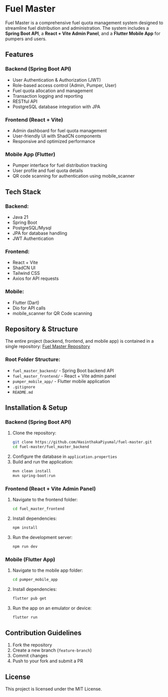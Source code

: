# Fuel Master

Fuel Master is a comprehensive fuel quota management system designed to streamline fuel distribution and administration. The system includes a **Spring Boot API**, a **React + Vite Admin Panel**, and a **Flutter Mobile App** for pumpers and users.

## Features

### Backend (Spring Boot API)
- User Authentication & Authorization (JWT)
- Role-based access control (Admin, Pumper, User)
- Fuel quota allocation and management
- Transaction logging and reporting
- RESTful API
- PostgreSQL database integration with JPA

### Frontend (React + Vite)
- Admin dashboard for fuel quota management
- User-friendly UI with ShadCN components
- Responsive and optimized performance

### Mobile App (Flutter)
- Pumper interface for fuel distribution tracking
- User profile and fuel quota details
- QR code scanning for authentication using mobile_scanner

## Tech Stack

### Backend:
- Java 21
- Spring Boot
- PostgreSQL/Mysql
- JPA for database handling
- JWT Authentication

### Frontend:
- React + Vite
- ShadCN UI
- Tailwind CSS
- Axios for API requests

### Mobile:
- Flutter (Dart)
- Dio for API calls
- mobile_scanner for QR Code scanning

## Repository & Structure
The entire project (backend, frontend, and mobile app) is contained in a single repository:
[Fuel Master Repository](https://github.com/HasinthakaPiyumal/fuel-master.git)

### Root Folder Structure:
- `fuel_master_backend/` - Spring Boot backend API
- `fuel_master_frontend/` - React + Vite admin panel
- `pumper_mobile_app/` - Flutter mobile application
- `.gitignore`
- `README.md`

## Installation & Setup

### Backend (Spring Boot API)
1. Clone the repository:
   ```sh
   git clone https://github.com/HasinthakaPiyumal/fuel-master.git
   cd fuel-master/fuel_master_backend
   ```
2. Configure the database in `application.properties`
3. Build and run the application:
   ```sh
   mvn clean install
   mvn spring-boot:run
   ```

### Frontend (React + Vite Admin Panel)
1. Navigate to the frontend folder:
   ```sh
   cd fuel_master_frontend
   ```
2. Install dependencies:
   ```sh
   npm install
   ```
3. Run the development server:
   ```sh
   npm run dev
   ```

### Mobile (Flutter App)
1. Navigate to the mobile app folder:
   ```sh
   cd pumper_mobile_app
   ```
2. Install dependencies:
   ```sh
   flutter pub get
   ```
3. Run the app on an emulator or device:
   ```sh
   flutter run
   ```

## Contribution Guidelines
1. Fork the repository
2. Create a new branch (`feature-branch`)
3. Commit changes
4. Push to your fork and submit a PR

## License
This project is licensed under the MIT License.


